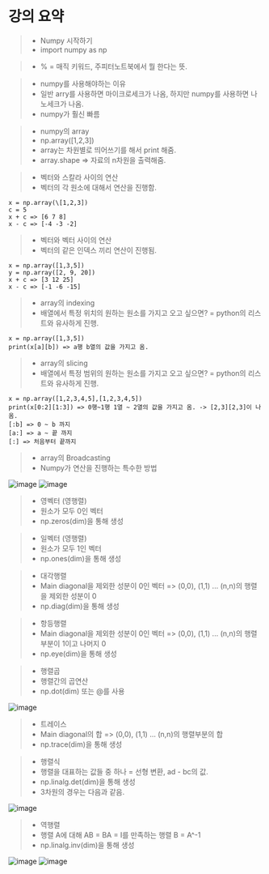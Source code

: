 # 강의 요약

> * Numpy 시작하기
> * import numpy as np

> * % = 매직 키워드, 주피터노트북에서 뭘 한다는 뜻.

> * numpy를 사용해야하는 이유
> * 일반 arry를 사용하면 마이크로세크가 나옴, 하지만 numpy를 사용하면 나노세크가 나옴.
> * numpy가 훨신 빠름

> * numpy의 array
> * np.array(\[1,2,3])
> * array는 차원별로 띄어쓰기를 해서 print 해줌.
> * array.shape => 자료의 n차원을 출력해줌.

> * 벡터와 스칼라 사이의 연산
> * 벡터의 각 원소에 대해서 연산을 진행함.
```
x = np.array(\[1,2,3])
c = 5
x + c => [6 7 8]
x - c => [-4 -3 -2]
```

> * 벡터와 벡터 사이의 연산
> * 벡터의 같은 인덱스 끼리 연산이 진행됨.
```
x = np.array([1,3,5])
y = np.array([2, 9, 20])
x + c => [3 12 25]
x - c => [-1 -6 -15]
```

> * array의 indexing
> * 배열에서 특정 위치의 원하는 원소를 가지고 오고 싶으면? = python의 리스트와 유사하게 진행.
```
x = np.array([1,3,5])
print(x[a][b]) => a행 b열의 값을 가지고 옴.
```


> * array의 slicing
> * 배열에서 특정 범위의 원하는 원소를 가지고 오고 싶으면? = python의 리스트와 유사하게 진행.
```
x = np.array([1,2,3,4,5],[1,2,3,4,5])
print(x[0:2][1:3]) => 0행~1행 1열 ~ 2열의 값을 가지고 옴. -> [2,3][2,3]이 나옴.
[:b] => 0 ~ b 까지
[a:] => a ~ 끝 까지
[:] => 처음부터 끝까지
```

> * array의 Broadcasting
> * Numpy가 연산을 진행하는 특수한 방법

![image](https://user-images.githubusercontent.com/55529455/162666047-81a84462-72a5-4630-a7ae-ac26f118790c.png)
![image](https://user-images.githubusercontent.com/55529455/162666092-c92eca33-1f83-4a69-93cb-c763b7d5def5.png)

> * 영벡터 (영행렬)
> * 원소가 모두 0인 벡터
> * np.zeros(dim)을 통해 생성

> * 일벡터 (영행렬)
> * 원소가 모두 1인 벡터
> * np.ones(dim)을 통해 생성

> * 대각행렬
> * Main diagonal을 제외한 성분이 0인 벡터 => (0,0), (1,1) ... (n,n)의 행렬을 제외한 성분이 0
> * np.diag(dim)을 통해 생성

> * 항등행렬
> * Main diagonal을 제외한 성분이 0인 벡터 => (0,0), (1,1) ... (n,n)의 행렬부분이 1이고 나머지 0
> * np.eye(dim)을 통해 생성

> * 행렬곱
> * 행렬간의 곱연산
> * np.dot(dim) 또는 @를 사용

![image](https://user-images.githubusercontent.com/55529455/162685686-b7e6afc8-3341-4cde-a06f-8be412622387.png)

> * 트레이스
> * Main diagonal의 합 => (0,0), (1,1) ... (n,n)의 행렬부분의 합
> * np.trace(dim)을 통해 생성

> * 행렬식
> * 행렬을 대표하는 값들 중 하나 = 선형 변환, ad - bc의 값.
> * np.linalg.det(dim)을 통해 생성
> * 3차원의 경우는 다음과 같음.

![image](https://user-images.githubusercontent.com/55529455/162685994-5dccae07-2c9c-4930-82a5-a9d80ac3c516.png)

> * 역행렬
> * 행렬 A에 대해 AB = BA = I를 만족하는 행렬 B = A^-1
> * np.linalg.inv(dim)을 통해 생성

![image](https://user-images.githubusercontent.com/55529455/162686121-dd3e5a01-d12b-41ba-9c54-33503e9cc81c.png)
![image](https://user-images.githubusercontent.com/55529455/162686162-d7597189-3100-4b6e-b97c-907377d402c7.png)

















